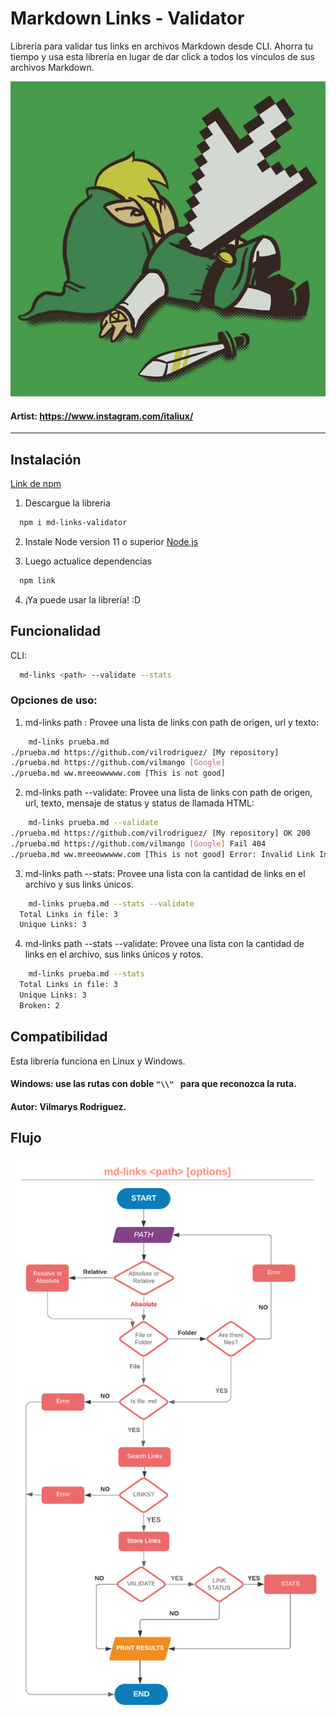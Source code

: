 # Markdown Links - Validator

Libreria para validar tus links en archivos Markdown desde CLI. 
Ahorra tu tiempo y usa esta librería en lugar de dar click a todos los vínculos de sus archivos Markdown.

![deadlink](https://raw.githubusercontent.com/vilrodriguez/LIM011-fe-md-links/master/img/fc%2C550x550%2Cgrass_green.jpg)
#### Artist: https://www.instagram.com/italiux/
----

## Instalación
[Link de npm](https://www.npmjs.com/settings/vilmango/packages)

1. Descargue la libreria
```sh
  npm i md-links-validator
```

2. Instale Node version 11 o superior
[Node.js](https://nodejs.org/es/download/)

3. Luego actualice dependencias
```sh
  npm link
```

4. ¡Ya puede usar la librería! :D
  
## Funcionalidad
CLI:
```sh
  md-links <path> --validate --stats
```

### Opciones de uso:

1.   md-links path : Provee una lista de links con path de origen, url y texto:
```sh
    md-links prueba.md 
./prueba.md https://github.com/vilrodriguez/ [My repository]
./prueba.md https://github.com/vilmango [Google]
./prueba.md ww.mreeowwwww.com [This is not good]
```
2.   md-links path --validate: Provee una lista de links con path de origen, url, texto, mensaje de status y status de llamada HTML:
```sh
    md-links prueba.md --validate
./prueba.md https://github.com/vilrodriguez/ [My repository] OK 200
./prueba.md https://github.com/vilmango [Google] Fail 404
./prueba.md ww.mreeowwwww.com [This is not good] Error: Invalid Link Invalid
```
3.   md-links path --stats: Provee una lista con la cantidad de links en el archivo y sus links únicos.
```sh
    md-links prueba.md --stats --validate
  Total Links in file: 3 
  Unique Links: 3
```
4.   md-links path --stats --validate: Provee una lista con la cantidad de links en el archivo, sus links únicos y rotos.
```sh
    md-links prueba.md --stats
  Total Links in file: 3 
  Unique Links: 3
  Broken: 2
```

## Compatibilidad 

Esta librería funciona en Linux y Windows.
#### Windows: use las rutas con doble ```"\\" ``` para que reconozca la ruta.

#### Autor: Vilmarys Rodriguez. 


## Flujo

![md-links](https://raw.githubusercontent.com/vilrodriguez/LIM011-fe-md-links/master/img/MD-LINKS%20Laboratoria%20VILMA.png)

